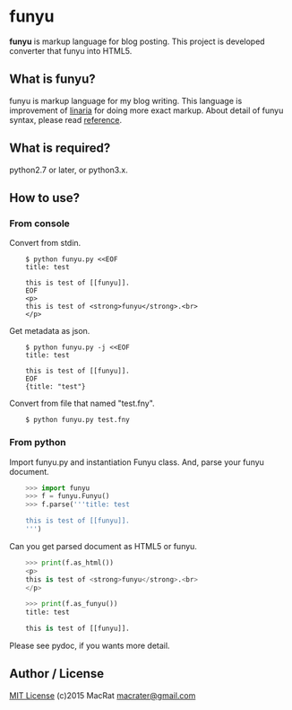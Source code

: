 funyu
=====

**funyu** is markup language for blog posting.
This project is developed converter that funyu into HTML5.

## What is funyu?
funyu is markup language for my blog writing.
This language is improvement of [linaria](http://blanktar.jp/works/other/linaria/) for doing more exact markup.
About detail of funyu syntax, please read [reference](REFERENCE.fny).

## What is required?
python2.7 or later, or python3.x.

## How to use?
### From console
Convert from stdin.
``` shell
	$ python funyu.py <<EOF
	title: test

	this is test of [[funyu]].
	EOF
	<p>
	this is test of <strong>funyu</strong>.<br>
	</p>
```

Get metadata as json.
``` shell
	$ python funyu.py -j <<EOF
	title: test

	this is test of [[funyu]].
	EOF
	{title: "test"}
```

Convert from file that named "test.fny".
``` shell
	$ python funyu.py test.fny
```

### From python
Import funyu.py and instantiation Funyu class.
And, parse your funyu document.
``` python
	>>> import funyu
	>>> f = funyu.Funyu()
	>>> f.parse('''title: test

	this is test of [[funyu]].
	''')
```

Can you get parsed document as HTML5 or funyu.
``` python
	>>> print(f.as_html())
	<p>
	this is test of <strong>funyu</strong>.<br>
	</p>

	>>> print(f.as_funyu())
	title: test

	this is test of [[funyu]].
```

Please see pydoc, if you wants more detail.

## Author / License
[MIT License](http://opensource.org/licenses/MIT)
(c)2015 MacRat <macrater@gmail.com>
